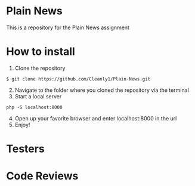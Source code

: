 # Plain News
This is a repository for the Plain News assignment


# How to install
1. Clone the repository 
```
$ git clone https://github.com/Cleanly1/Plain-News.git
```
2. Navigate to the folder where you cloned the repository via the terminal
3. Start a local server 
```
php -S localhost:8000
```
4. Open up your favorite browser and enter localhost:8000 in the url
5. Enjoy!

# Testers


# Code Reviews
